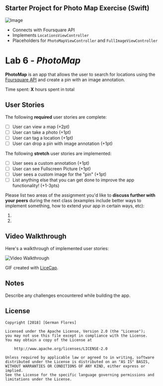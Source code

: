 ## Starter Project for Photo Map Exercise (Swift)
![Image](http://i.imgur.com/WIwqNtn.gif)

- Connects with Foursquare API
- Implements `LocationsViewController`
- Placeholders for `PhotoMapViewController` and `FullImageViewController`

    
# Lab 6 - *PhotoMap*

**PhotoMap** is an app that allows the user to search for locations using the [Foursquare API](https://developer.foursquare.com/docs) and create a pin with an image annotation.

Time spent: **X** hours spent in total

## User Stories

The following **required** user stories are complete:

- [ ] User can view a map (+2pt)
- [ ] User can take a photo (+1pt)
- [ ] User can tag a location (+1pt)
- [ ] User can drop a pin with image annotation (+1pt)

The following **stretch** user stories are implemented:

- [ ] User sees a custom annotation (+1pt)
- [ ] User can see Fullscreen Picture (+1pt)
- [ ] User sees a custom image for the "pin" (+1pt)
- [ ] List anything else that you can get done to improve the app functionality! (+1-3pts)

Please list two areas of the assignment you'd like to **discuss further with your peers** during the next class (examples include better ways to implement something, how to extend your app in certain ways, etc):

1.
2.

## Video Walkthrough

Here's a walkthrough of implemented user stories:

<img src='http://i.imgur.com/link/to/your/gif/file.gif' title='Video Walkthrough' width='' alt='Video Walkthrough' />

GIF created with [LiceCap](http://www.cockos.com/licecap/).

## Notes

Describe any challenges encountered while building the app.

## License

    Copyright [2018] [German Flores]

    Licensed under the Apache License, Version 2.0 (the "License");
    you may not use this file except in compliance with the License.
    You may obtain a copy of the License at

        http://www.apache.org/licenses/LICENSE-2.0

    Unless required by applicable law or agreed to in writing, software
    distributed under the License is distributed on an "AS IS" BASIS,
    WITHOUT WARRANTIES OR CONDITIONS OF ANY KIND, either express or implied.
    See the License for the specific language governing permissions and
    limitations under the License.
